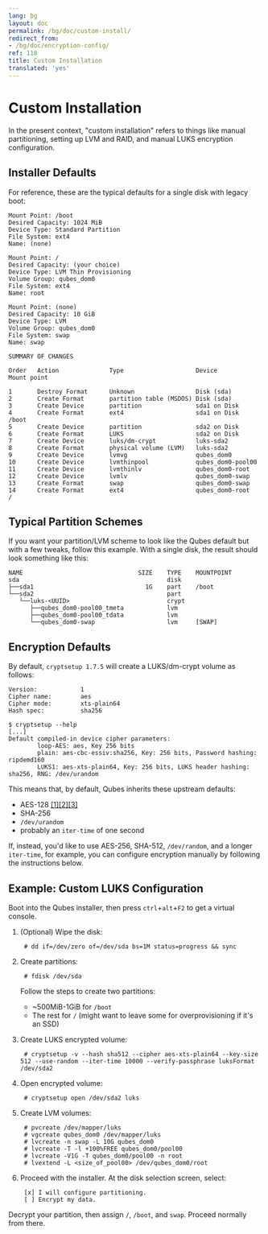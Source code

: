 ```yaml
---
lang: bg
layout: doc
permalink: /bg/doc/custom-install/
redirect_from:
- /bg/doc/encryption-config/
ref: 118
title: Custom Installation
translated: 'yes'
---
```


# Custom Installation

In the present context, "custom installation" refers to things like manual partitioning, setting up LVM and RAID, and manual LUKS encryption configuration.


## Installer Defaults

For reference, these are the typical defaults for a single disk with legacy boot:

~~~
Mount Point: /boot
Desired Capacity: 1024 MiB
Device Type: Standard Partition
File System: ext4
Name: (none)

Mount Point: /
Desired Capacity: (your choice)
Device Type: LVM Thin Provisioning
Volume Group: qubes_dom0
File System: ext4
Name: root

Mount Point: (none)
Desired Capacity: 10 GiB
Device Type: LVM
Volume Group: qubes_dom0
File System: swap
Name: swap
~~~

~~~
SUMMARY OF CHANGES

Order   Action              Type                    Device              Mount point

1       Destroy Format      Unknown                 Disk (sda)
2       Create Format       partition table (MSDOS) Disk (sda)
3       Create Device       partition               sda1 on Disk
4       Create Format       ext4                    sda1 on Disk        /boot
5       Create Device       partition               sda2 on Disk
6       Create Format       LUKS                    sda2 on Disk
7       Create Device       luks/dm-crypt           luks-sda2
8       Create Format       physical volume (LVM)   luks-sda2
9       Create Device       lvmvg                   qubes_dom0
10      Create Device       lvmthinpool             qubes_dom0-pool00
11      Create Device       lvmthinlv               qubes_dom0-root
12      Create Device       lvmlv                   qubes_dom0-swap
13      Create Format       swap                    qubes_dom0-swap
14      Create Format       ext4                    qubes_dom0-root     /
~~~


## Typical Partition Schemes

If you want your partition/LVM scheme to look like the Qubes default but with a few tweaks, follow this example.
With a single disk, the result should look something like this:

~~~
NAME                                SIZE    TYPE    MOUNTPOINT
sda                                         disk
├──sda1                               1G    part    /boot
└──sda2                                     part
   └──luks-<UUID>                           crypt
      ├──qubes_dom0-pool00_tmeta            lvm
      ├──qubes_dom0-pool00_tdata            lvm
      └──qubes_dom0-swap                    lvm     [SWAP]
~~~


## Encryption Defaults

By default, `cryptsetup 1.7.5` will create a LUKS/dm-crypt volume as follows:

~~~
Version:            1
Cipher name:        aes
Cipher mode:        xts-plain64
Hash spec:          sha256
~~~

~~~
$ cryptsetup --help
[...]
Default compiled-in device cipher parameters:
        loop-AES: aes, Key 256 bits
        plain: aes-cbc-essiv:sha256, Key: 256 bits, Password hashing: ripdemd160
        LUKS1: aes-xts-plain64, Key: 256 bits, LUKS header hashing: sha256, RNG: /dev/urandom
~~~

This means that, by default, Qubes inherits these upstream defaults:

 - AES-128 [[1]][cryptsetup-faq][[2]][dm-crypt][[3]][tomb-238]
 - SHA-256
 - `/dev/urandom`
 - probably an `iter-time` of one second

If, instead, you'd like to use AES-256, SHA-512, `/dev/random`, and a longer `iter-time`, for example, you can configure encryption manually by following the instructions below.


## Example: Custom LUKS Configuration

Boot into the Qubes installer, then press `ctrl`+`alt`+`F2` to get a virtual console.

1. (Optional) Wipe the disk:

        # dd if=/dev/zero of=/dev/sda bs=1M status=progress && sync

2. Create partitions:

        # fdisk /dev/sda

   Follow the steps to create two partitions:
   
   - ~500MiB-1GiB for `/boot`
   - The rest for `/` (might want to leave some for overprovisioning if it's an SSD)

4. Create LUKS encrypted volume:

        # cryptsetup -v --hash sha512 --cipher aes-xts-plain64 --key-size 512 --use-random --iter-time 10000 --verify-passphrase luksFormat /dev/sda2

5. Open encrypted volume:

        # cryptsetup open /dev/sda2 luks

6. Create LVM volumes:

        # pvcreate /dev/mapper/luks
        # vgcreate qubes_dom0 /dev/mapper/luks
        # lvcreate -n swap -L 10G qubes_dom0
        # lvcreate -T -l +100%FREE qubes_dom0/pool00
        # lvcreate -V1G -T qubes_dom0/pool00 -n root
        # lvextend -L <size_of_pool00> /dev/qubes_dom0/root

8. Proceed with the installer.
   At the disk selection screen, select:

        [x] I will configure partitioning.
        [ ] Encrypt my data.

Decrypt your partition, then assign `/`, `/boot`, and `swap`.
Proceed normally from there.


[cryptsetup-faq]: https://gitlab.com/cryptsetup/cryptsetup/wikis/FrequentlyAskedQuestions
[dm-crypt]: https://wiki.archlinux.org/index.php/dm-crypt/Device_encryption
[tomb-238]: https://github.com/dyne/Tomb/issues/238
